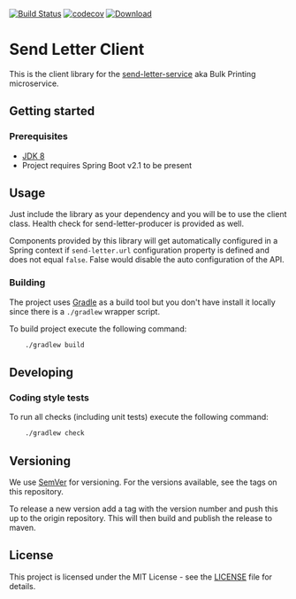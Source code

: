 [![Build Status](https://travis-ci.org/hmcts/send-letter-client.svg?branch=master)](https://travis-ci.org/hmcts/send-letter-client)
[![codecov](https://codecov.io/gh/hmcts/send-letter-client/branch/master/graph/badge.svg)](https://codecov.io/gh/hmcts/send-letter-client)
[![Download](https://api.bintray.com/packages/hmcts/hmcts-maven/send-letter-client/images/download.svg) ](https://bintray.com/hmcts/hmcts-maven/send-letter-client/_latestVersion)

# Send Letter Client

This is the client library for the [send-letter-service](https://github.com/hmcts/send-letter-service) aka Bulk Printing microservice.

## Getting started

### Prerequisites

- [JDK 8](https://www.oracle.com/java)
- Project requires Spring Boot v2.1 to be present

## Usage

Just include the library as your dependency and you will be to use the client class. Health check for send-letter-producer is provided as well.

Components provided by this library will get automatically configured in a Spring context if `send-letter.url` configuration property is defined and does not equal `false`.
False would disable the auto configuration of the API.

### Building

The project uses [Gradle](https://gradle.org) as a build tool but you don't have install it locally since there is a
`./gradlew` wrapper script.

To build project execute the following command:

```bash
    ./gradlew build
```

## Developing

### Coding style tests

To run all checks (including unit tests) execute the following command:

```bash
    ./gradlew check
```

## Versioning

We use [SemVer](http://semver.org/) for versioning.
For the versions available, see the tags on this repository.

To release a new version add a tag with the version number and push this up to the origin repository. This will then 
build and publish the release to maven.

## License

This project is licensed under the MIT License - see the [LICENSE](LICENSE.md) file for details.
